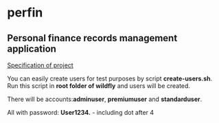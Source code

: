 # perfin
## Personal finance records management application

[Specification of project](https://github.com/perfin/perfin/wiki/Specification)

You can easily create users for test purposes by script **create-users.sh**. Run this script in **root folder of wildfly** and users will be created.

There will be accounts:**adminuser**, **premiumuser** and **standarduser**. 

All with password: **User1234.** - including dot after 4
